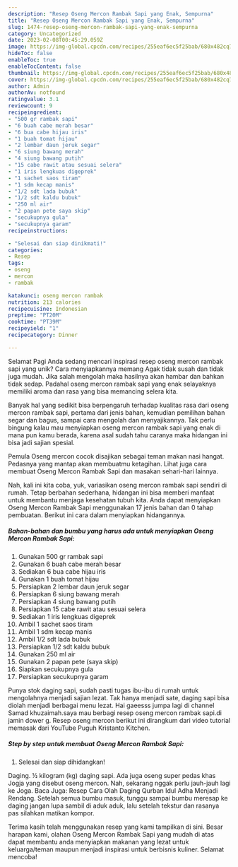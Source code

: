 ```yaml
---
description: "Resep Oseng Mercon Rambak Sapi yang Enak, Sempurna"
title: "Resep Oseng Mercon Rambak Sapi yang Enak, Sempurna"
slug: 1474-resep-oseng-mercon-rambak-sapi-yang-enak-sempurna
category: Uncategorized
date: 2023-02-08T00:45:29.059Z
image: https://img-global.cpcdn.com/recipes/255eaf6ec5f25bab/680x482cq70/oseng-mercon-rambak-sapi-foto-resep-utama.jpg
hideToc: false
enableToc: true
enableTocContent: false
thumbnail: https://img-global.cpcdn.com/recipes/255eaf6ec5f25bab/680x482cq70/oseng-mercon-rambak-sapi-foto-resep-utama.jpg
cover: https://img-global.cpcdn.com/recipes/255eaf6ec5f25bab/680x482cq70/oseng-mercon-rambak-sapi-foto-resep-utama.jpg
author: Admin
authorAv: notfound
ratingvalue: 3.1
reviewcount: 9
recipeingredient:
- "500 gr rambak sapi"
- "6 buah cabe merah besar"
- "6 bua cabe hijau iris"
- "1 buah tomat hijau"
- "2 lembar daun jeruk segar"
- "6 siung bawang merah"
- "4 siung bawang putih"
- "15 cabe rawit atau sesuai selera"
- "1 iris lengkuas digeprek"
- "1 sachet saos tiram"
- "1 sdm kecap manis"
- "1/2 sdt lada bubuk"
- "1/2 sdt kaldu bubuk"
- "250 ml air"
- "2 papan pete saya skip"
- "secukupnya gula"
- "secukupnya garam"
recipeinstructions:

- "Selesai dan siap dinikmati!"
categories:
- Resep
tags:
- oseng
- mercon
- rambak

katakunci: oseng mercon rambak 
nutrition: 213 calories
recipecuisine: Indonesian
preptime: "PT20M"
cooktime: "PT39M"
recipeyield: "1"
recipecategory: Dinner

---
```



Selamat Pagi Anda sedang mencari inspirasi resep oseng mercon rambak sapi yang unik? Cara menyiapkannya memang Agak tidak susah dan tidak juga mudah. Jika salah mengolah maka hasilnya akan hambar dan bahkan tidak sedap. Padahal oseng mercon rambak sapi yang enak selayaknya memiliki aroma dan rasa yang bisa memancing selera kita.


Banyak hal yang sedikit bisa berpengaruh terhadap kualitas rasa dari oseng mercon rambak sapi, pertama dari jenis bahan, kemudian pemilihan bahan segar dan bagus, sampai cara mengolah dan menyajikannya. Tak perlu bingung kalau mau menyiapkan oseng mercon rambak sapi yang enak di mana pun kamu berada, karena asal sudah tahu caranya maka hidangan ini bisa jadi sajian spesial.

Pemula Oseng mercon cocok disajikan sebagai teman makan nasi hangat. Pedasnya yang mantap akan membuatmu ketagihan. Lihat juga cara membuat Oseng Mercon Rambak Sapi dan masakan sehari-hari lainnya.


Nah, kali ini kita coba, yuk, variasikan oseng mercon rambak sapi sendiri di rumah. Tetap berbahan sederhana, hidangan ini bisa memberi manfaat untuk membantu menjaga kesehatan tubuh kita. Anda dapat menyiapkan Oseng Mercon Rambak Sapi menggunakan 17 jenis bahan dan 0 tahap pembuatan. Berikut ini cara dalam menyiapkan hidangannya.

<!--inarticleads1-->

##### Bahan-bahan dan bumbu yang harus ada untuk menyiapkan Oseng Mercon Rambak Sapi:

1. Gunakan 500 gr rambak sapi
1. Gunakan 6 buah cabe merah besar
1. Sediakan 6 bua cabe hijau iris
1. Gunakan 1 buah tomat hijau
1. Persiapkan 2 lembar daun jeruk segar
1. Persiapkan 6 siung bawang merah
1. Persiapkan 4 siung bawang putih
1. Persiapkan 15 cabe rawit atau sesuai selera
1. Sediakan 1 iris lengkuas digeprek
1. Ambil 1 sachet saos tiram
1. Ambil 1 sdm kecap manis
1. Ambil 1/2 sdt lada bubuk
1. Persiapkan 1/2 sdt kaldu bubuk
1. Gunakan 250 ml air
1. Gunakan 2 papan pete (saya skip)
1. Siapkan secukupnya gula
1. Persiapkan secukupnya garam


Punya stok daging sapi, sudah pasti tugas ibu-ibu di rumah untuk mengolahnya menjadi sajian lezat. Tak hanya menjadi sate, daging sapi bisa diolah menjadi berbagai menu lezat. Hai gaeesss jumpa lagi di channel Samad khuzaimah.saya mau berbagi resep oseng mercon rambak sapi.di jamin dower g. Resep oseng mercon berikut ini dirangkum dari video tutorial memasak dari YouTube Puguh Kristanto Kitchen. 

<!--inarticleads2-->

##### Step by step untuk membuat Oseng Mercon Rambak Sapi:


1. Selesai dan siap dihidangkan!

Daging. ½ kilogram (kg) daging sapi. Ada juga oseng super pedas khas Jogja yang disebut oseng mercon. Nah, sekarang nggak perlu jauh-jauh lagi ke Joga. Baca Juga: Resep Cara Olah Daging Qurban Idul Adha Menjadi Rendang. Setelah semua bumbu masuk, tunggu sampai bumbu meresap ke daging jangan lupa sambil di aduk aduk, lalu setelah tekstur dan rasanya pas silahkan matikan kompor. 

Terima kasih telah menggunakan resep yang kami tampilkan di sini. Besar harapan kami, olahan Oseng Mercon Rambak Sapi yang mudah di atas dapat membantu anda menyiapkan makanan yang lezat untuk keluarga/teman maupun menjadi inspirasi untuk berbisnis kuliner. Selamat mencoba!
